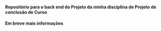 #### Repositório para o back end do Projeto da minha disciplina de Projeto de conclusão de Curso

#### Em breve mais informações
